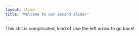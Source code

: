 ```yaml
---
layout: slide
title: "Welcome to our second slide!"
---
```

This shit is complicated, kind of
Use the left arrow to go back!

